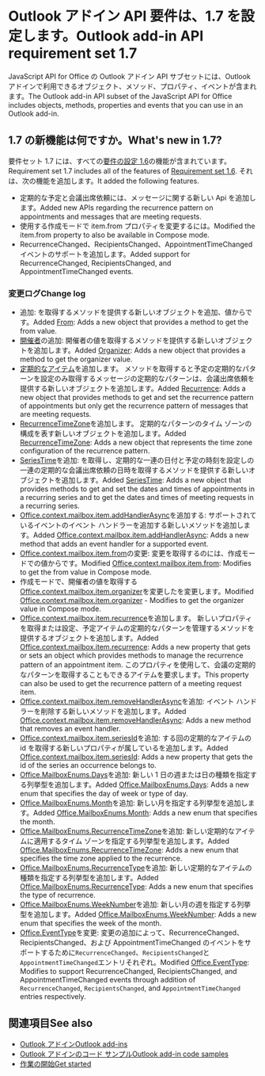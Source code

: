 # <a name="outlook-add-in-api-requirement-set-17"></a><span data-ttu-id="835bb-101">Outlook アドイン API 要件は、1.7 を設定します。</span><span class="sxs-lookup"><span data-stu-id="835bb-101">Outlook add-in API requirement set 1.7</span></span>

<span data-ttu-id="835bb-102">JavaScript API for Office の Outlook アドイン API サブセットには、Outlook アドインで利用できるオブジェクト、メソッド、プロパティ、イベントが含まれます。</span><span class="sxs-lookup"><span data-stu-id="835bb-102">The Outlook add-in API subset of the JavaScript API for Office includes objects, methods, properties and events that you can use in an Outlook add-in.</span></span>

## <a name="whats-new-in-17"></a><span data-ttu-id="835bb-103">1.7 の新機能は何ですか。</span><span class="sxs-lookup"><span data-stu-id="835bb-103">What's new in 1.7?</span></span>

<span data-ttu-id="835bb-104">要件セット 1.7 には、すべての[要件の設定 1.6](../requirement-set-1.6/outlook-requirement-set-1.6.md)の機能が含まれています。</span><span class="sxs-lookup"><span data-stu-id="835bb-104">Requirement set 1.7 includes all of the features of [Requirement set 1.6](../requirement-set-1.6/outlook-requirement-set-1.6.md).</span></span> <span data-ttu-id="835bb-105">それは、次の機能を追加します。</span><span class="sxs-lookup"><span data-stu-id="835bb-105">It added the following features.</span></span>

- <span data-ttu-id="835bb-106">定期的な予定と会議出席依頼には、メッセージに関する新しい Api を追加します。</span><span class="sxs-lookup"><span data-stu-id="835bb-106">Added new APIs regarding the recurrence pattern on appointments and messages that are meeting requests.</span></span>
- <span data-ttu-id="835bb-107">使用する作成モードで item.from プロパティを変更するには。</span><span class="sxs-lookup"><span data-stu-id="835bb-107">Modified the item.from property to also be available in Compose mode.</span></span>
- <span data-ttu-id="835bb-108">RecurrenceChanged、RecipientsChanged、AppointmentTimeChanged イベントのサポートを追加します。</span><span class="sxs-lookup"><span data-stu-id="835bb-108">Added support for RecurrenceChanged, RecipientsChanged, and AppointmentTimeChanged events.</span></span>

### <a name="change-log"></a><span data-ttu-id="835bb-109">変更ログ</span><span class="sxs-lookup"><span data-stu-id="835bb-109">Change log</span></span>

- <span data-ttu-id="835bb-110">[](/javascript/api/outlook_1_7/office.from)追加: を取得するメソッドを提供する新しいオブジェクトを追加、値からです。</span><span class="sxs-lookup"><span data-stu-id="835bb-110">Added [From](/javascript/api/outlook_1_7/office.from): Adds a new object that provides a method to get the from value.</span></span>
- <span data-ttu-id="835bb-111">[開催者](/javascript/api/outlook_1_7/office.organizer)の追加: 開催者の値を取得するメソッドを提供する新しいオブジェクトを追加します。</span><span class="sxs-lookup"><span data-stu-id="835bb-111">Added [Organizer](/javascript/api/outlook_1_7/office.organizer): Adds a new object that provides a method to get the organizer value.</span></span>
- <span data-ttu-id="835bb-112">[定期的なアイテム](/javascript/api/outlook_1_7/office.recurrence)を追加します。 メソッドを取得すると予定の定期的なパターンを設定のみ取得するメッセージの定期的なパターンは、会議出席依頼を提供する新しいオブジェクトを追加します。</span><span class="sxs-lookup"><span data-stu-id="835bb-112">Added [Recurrence](/javascript/api/outlook_1_7/office.recurrence): Adds a new object that provides methods to get and set the recurrence pattern of appointments but only get the recurrence pattern of messages that are meeting requests.</span></span>
- <span data-ttu-id="835bb-113">[RecurrenceTimeZone](/javascript/api/outlook_1_7/office.recurrencetimezone)を追加します。 定期的なパターンのタイム ゾーンの構成を表す新しいオブジェクトを追加します。</span><span class="sxs-lookup"><span data-stu-id="835bb-113">Added [RecurrenceTimeZone](/javascript/api/outlook_1_7/office.recurrencetimezone): Adds a new object that represents the time zone configuration of the recurrence pattern.</span></span>
- <span data-ttu-id="835bb-114">[SeriesTime](/javascript/api/outlook_1_7/office.seriestime)を追加: を取得し、定期的な一連の日付と予定の時刻を設定しの一連の定期的な会議出席依頼の日時を取得するメソッドを提供する新しいオブジェクトを追加します。</span><span class="sxs-lookup"><span data-stu-id="835bb-114">Added [SeriesTime](/javascript/api/outlook_1_7/office.seriestime): Adds a new object that provides methods to get and set the dates and times of appointments in a recurring series and to get the dates and times of meeting requests in a recurring series.</span></span>
- <span data-ttu-id="835bb-115">[Office.context.mailbox.item.addHandlerAsync](office.context.mailbox.item.md#addhandlerasynceventtype-handler-options-callback)を追加する: サポートされているイベントのイベント ハンドラーを追加する新しいメソッドを追加します。</span><span class="sxs-lookup"><span data-stu-id="835bb-115">Added [Office.context.mailbox.item.addHandlerAsync](office.context.mailbox.item.md#addhandlerasynceventtype-handler-options-callback): Adds a new method that adds an event handler for a supported event.</span></span>
- <span data-ttu-id="835bb-116">[Office.context.mailbox.item.from](office.context.mailbox.item.md#from-emailaddressdetailsjavascriptapioutlook17officeemailaddressdetailsfromjavascriptapioutlook17officefrom)の変更: 変更を取得するのには、作成モードでの値からです。</span><span class="sxs-lookup"><span data-stu-id="835bb-116">Modified [Office.context.mailbox.item.from](office.context.mailbox.item.md#from-emailaddressdetailsjavascriptapioutlook17officeemailaddressdetailsfromjavascriptapioutlook17officefrom): Modifies to get the from value in Compose mode.</span></span>
- <span data-ttu-id="835bb-117">作成モードで、開催者の値を取得する[Office.context.mailbox.item.organizer](office.context.mailbox.item.md#organizer-emailaddressdetailsjavascriptapioutlook17officeemailaddressdetailsorganizerjavascriptapioutlook17officeorganizer)を変更したを変更します。</span><span class="sxs-lookup"><span data-stu-id="835bb-117">Modified [Office.context.mailbox.item.organizer](office.context.mailbox.item.md#organizer-emailaddressdetailsjavascriptapioutlook17officeemailaddressdetailsorganizerjavascriptapioutlook17officeorganizer) - Modifies to get the organizer value in Compose mode.</span></span>
- <span data-ttu-id="835bb-118">[Office.context.mailbox.item.recurrence](office.context.mailbox.item.md#nullable-recurrence-recurrencejavascriptapioutlook17officerecurrence)を追加します。 新しいプロパティを取得または設定、予定アイテムの定期的なパターンを管理するメソッドを提供するオブジェクトを追加します。</span><span class="sxs-lookup"><span data-stu-id="835bb-118">Added [Office.context.mailbox.item.recurrence](office.context.mailbox.item.md#nullable-recurrence-recurrencejavascriptapioutlook17officerecurrence): Adds a new property that gets or sets an object which provides methods to manage the recurrence pattern of an appointment item.</span></span> <span data-ttu-id="835bb-119">このプロパティを使用して、会議の定期的なパターンを取得することもできるアイテムを要求します。</span><span class="sxs-lookup"><span data-stu-id="835bb-119">This property can also be used to get the recurrence pattern of a meeting request item.</span></span>
- <span data-ttu-id="835bb-120">[Office.context.mailbox.item.removeHandlerAsync](office.context.mailbox.item.md#removehandlerasynceventtype-handler-options-callback)を追加: イベント ハンドラーを削除する新しいメソッドを追加します。</span><span class="sxs-lookup"><span data-stu-id="835bb-120">Added [Office.context.mailbox.item.removeHandlerAsync](office.context.mailbox.item.md#removehandlerasynceventtype-handler-options-callback): Adds a new method that removes an event handler.</span></span>
- <span data-ttu-id="835bb-121">[Office.context.mailbox.item.seriesId](office.context.mailbox.item.md#nullable-seriesid-string)を追加: する回の定期的なアイテムの id を取得する新しいプロパティが属しているを追加します。</span><span class="sxs-lookup"><span data-stu-id="835bb-121">Added [Office.context.mailbox.item.seriesId](office.context.mailbox.item.md#nullable-seriesid-string): Adds a new property that gets the id of the series an occurrence belongs to.</span></span>
- <span data-ttu-id="835bb-122">[Office.MailboxEnums.Days](/javascript/api/outlook_1_7/office.mailboxenums.days)を追加: 新しい 1 日の週または日の種類を指定する列挙型を追加します。</span><span class="sxs-lookup"><span data-stu-id="835bb-122">Added [Office.MailboxEnums.Days](/javascript/api/outlook_1_7/office.mailboxenums.days): Adds a new enum that specifies the day of week or type of day.</span></span>
- <span data-ttu-id="835bb-123">[Office.MailboxEnums.Month](/javascript/api/outlook_1_7/office.mailboxenums.month)を追加: 新しい月を指定する列挙型を追加します。</span><span class="sxs-lookup"><span data-stu-id="835bb-123">Added [Office.MailboxEnums.Month](/javascript/api/outlook_1_7/office.mailboxenums.month): Adds a new enum that specifies the month.</span></span>
- <span data-ttu-id="835bb-124">[Office.MailboxEnums.RecurrenceTimeZone](/javascript/api/outlook_1_7/office.mailboxenums.recurrencetimezone)を追加: 新しい定期的なアイテムに適用するタイム ゾーンを指定する列挙型を追加します。</span><span class="sxs-lookup"><span data-stu-id="835bb-124">Added [Office.MailboxEnums.RecurrenceTimeZone](/javascript/api/outlook_1_7/office.mailboxenums.recurrencetimezone): Adds a new enum that specifies the time zone applied to the recurrence.</span></span>
- <span data-ttu-id="835bb-125">[Office.MailboxEnums.RecurrenceType](/javascript/api/outlook_1_7/office.mailboxenums.recurrencetype)を追加: 新しい定期的なアイテムの種類を指定する列挙型を追加します。</span><span class="sxs-lookup"><span data-stu-id="835bb-125">Added [Office.MailboxEnums.RecurrenceType](/javascript/api/outlook_1_7/office.mailboxenums.recurrencetype): Adds a new enum that specifies the type of recurrence.</span></span>
- <span data-ttu-id="835bb-126">[Office.MailboxEnums.WeekNumber](/javascript/api/outlook_1_7/office.mailboxenums.weeknumber)を追加: 新しい月の週を指定する列挙型を追加します。</span><span class="sxs-lookup"><span data-stu-id="835bb-126">Added [Office.MailboxEnums.WeekNumber](/javascript/api/outlook_1_7/office.mailboxenums.weeknumber): Adds a new enum that specifies the week of the month.</span></span>
- <span data-ttu-id="835bb-127">[Office.EventType](/javascript/api/office/office.eventtype)を変更: 変更の追加によって、RecurrenceChanged、RecipientsChanged、および AppointmentTimeChanged のイベントをサポートするために`RecurrenceChanged`、`RecipientsChanged`と`AppointmentTimeChanged`エントリそれぞれ。</span><span class="sxs-lookup"><span data-stu-id="835bb-127">Modified [Office.EventType](/javascript/api/office/office.eventtype): Modifies to support RecurrenceChanged, RecipientsChanged, and AppointmentTimeChanged events through addition of `RecurrenceChanged`, `RecipientsChanged`, and `AppointmentTimeChanged` entries respectively.</span></span>

## <a name="see-also"></a><span data-ttu-id="835bb-128">関連項目</span><span class="sxs-lookup"><span data-stu-id="835bb-128">See also</span></span>

- [<span data-ttu-id="835bb-129">Outlook アドイン</span><span class="sxs-lookup"><span data-stu-id="835bb-129">Outlook add-ins</span></span>](https://docs.microsoft.com/outlook/add-ins/)
- [<span data-ttu-id="835bb-130">Outlook アドインのコード サンプル</span><span class="sxs-lookup"><span data-stu-id="835bb-130">Outlook add-in code samples</span></span>](https://developer.microsoft.com/outlook/gallery/?filterBy=Outlook,Samples,Add-ins)
- [<span data-ttu-id="835bb-131">作業の開始</span><span class="sxs-lookup"><span data-stu-id="835bb-131">Get started</span></span>](https://docs.microsoft.com/outlook/add-ins/quick-start)
